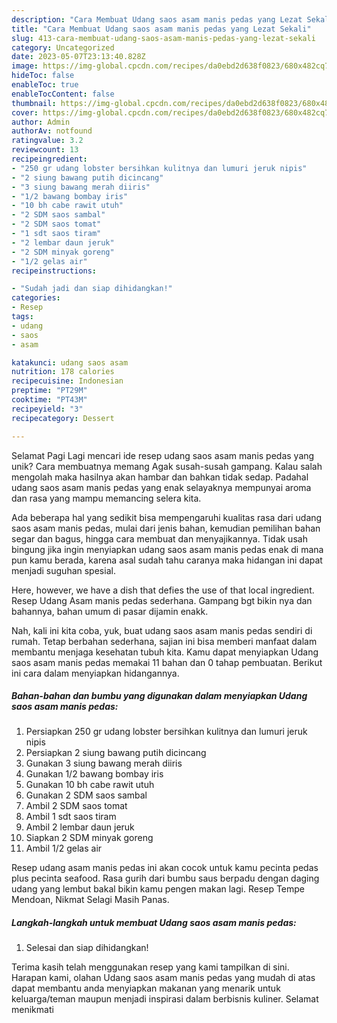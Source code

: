 ```yaml
---
description: "Cara Membuat Udang saos asam manis pedas yang Lezat Sekali"
title: "Cara Membuat Udang saos asam manis pedas yang Lezat Sekali"
slug: 413-cara-membuat-udang-saos-asam-manis-pedas-yang-lezat-sekali
category: Uncategorized
date: 2023-05-07T23:13:40.828Z
image: https://img-global.cpcdn.com/recipes/da0ebd2d638f0823/680x482cq70/udang-saos-asam-manis-pedas-foto-resep-utama.jpg
hideToc: false
enableToc: true
enableTocContent: false
thumbnail: https://img-global.cpcdn.com/recipes/da0ebd2d638f0823/680x482cq70/udang-saos-asam-manis-pedas-foto-resep-utama.jpg
cover: https://img-global.cpcdn.com/recipes/da0ebd2d638f0823/680x482cq70/udang-saos-asam-manis-pedas-foto-resep-utama.jpg
author: Admin
authorAv: notfound
ratingvalue: 3.2
reviewcount: 13
recipeingredient:
- "250 gr udang lobster bersihkan kulitnya dan lumuri jeruk nipis"
- "2 siung bawang putih dicincang"
- "3 siung bawang merah diiris"
- "1/2 bawang bombay iris"
- "10 bh cabe rawit utuh"
- "2 SDM saos sambal"
- "2 SDM saos tomat"
- "1 sdt saos tiram"
- "2 lembar daun jeruk"
- "2 SDM minyak goreng"
- "1/2 gelas air"
recipeinstructions:

- "Sudah jadi dan siap dihidangkan!"
categories:
- Resep
tags:
- udang
- saos
- asam

katakunci: udang saos asam 
nutrition: 178 calories
recipecuisine: Indonesian
preptime: "PT29M"
cooktime: "PT43M"
recipeyield: "3"
recipecategory: Dessert

---
```



Selamat Pagi Lagi mencari ide resep udang saos asam manis pedas yang unik? Cara membuatnya memang Agak susah-susah gampang. Kalau salah mengolah maka hasilnya akan hambar dan bahkan tidak sedap. Padahal udang saos asam manis pedas yang enak selayaknya mempunyai aroma dan rasa yang mampu memancing selera kita.


Ada beberapa hal yang sedikit bisa mempengaruhi kualitas rasa dari udang saos asam manis pedas, mulai dari jenis bahan, kemudian pemilihan bahan segar dan bagus, hingga cara membuat dan menyajikannya. Tidak usah bingung jika ingin menyiapkan udang saos asam manis pedas enak di mana pun kamu berada, karena asal sudah tahu caranya maka hidangan ini dapat menjadi suguhan spesial.

Here, however, we have a dish that defies the use of that local ingredient. Resep Udang Asam manis pedas sederhana. Gampang bgt bikin nya dan bahannya, bahan umum di pasar dijamin enakk.


Nah, kali ini kita coba, yuk, buat udang saos asam manis pedas sendiri di rumah. Tetap berbahan sederhana, sajian ini bisa memberi manfaat dalam membantu menjaga kesehatan tubuh kita. Kamu dapat menyiapkan Udang saos asam manis pedas memakai 11 bahan dan 0 tahap pembuatan. Berikut ini cara dalam menyiapkan hidangannya.

<!--inarticleads1-->

##### Bahan-bahan dan bumbu yang digunakan dalam menyiapkan Udang saos asam manis pedas:

1. Persiapkan 250 gr udang lobster bersihkan kulitnya dan lumuri jeruk nipis
1. Persiapkan 2 siung bawang putih dicincang
1. Gunakan 3 siung bawang merah diiris
1. Gunakan 1/2 bawang bombay iris
1. Gunakan 10 bh cabe rawit utuh
1. Gunakan 2 SDM saos sambal
1. Ambil 2 SDM saos tomat
1. Ambil 1 sdt saos tiram
1. Ambil 2 lembar daun jeruk
1. Siapkan 2 SDM minyak goreng
1. Ambil 1/2 gelas air


Resep udang asam manis pedas ini akan cocok untuk kamu pecinta pedas plus pecinta seafood. Rasa gurih dari bumbu saus berpadu dengan daging udang yang lembut bakal bikin kamu pengen makan lagi. Resep Tempe Mendoan, Nikmat Selagi Masih Panas. 

<!--inarticleads2-->

##### Langkah-langkah untuk membuat Udang saos asam manis pedas:


1. Selesai dan siap dihidangkan!



Terima kasih telah menggunakan resep yang kami tampilkan di sini. Harapan kami, olahan Udang saos asam manis pedas yang mudah di atas dapat membantu anda menyiapkan makanan yang menarik untuk keluarga/teman maupun menjadi inspirasi dalam berbisnis kuliner. Selamat menikmati
